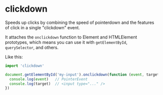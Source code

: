 # clickdown
Speeds up clicks by combining the speed of pointerdown and the features of click in a single "clickdown" event.

It attaches the `onclickdown` function to Element and HTMLElement prototypes, which means you can use it with `getElementById`, `querySelector`, and others.

Like this:

```js
import 'clickdown'

document.getElementById('my-input').onclickdown(function (event, target) {
  console.log(event)   // PointerEvent
  console.log(target)  // <input type="..." />
})
```
